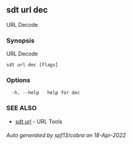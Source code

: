 ## sdt url dec

URL Decode

### Synopsis

URL Decode

```
sdt url dec [flags]
```

### Options

```
  -h, --help   help for dec
```

### SEE ALSO

* [sdt url](sdt_url.md)	 - URL Tools

###### Auto generated by spf13/cobra on 18-Apr-2022
